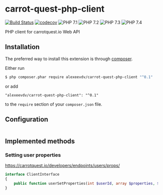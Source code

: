 # carrot-quest-php-client

[![Build Status](https://travis-ci.org/alexeevdv/carrot-quest-php-client.svg?branch=master)](https://travis-ci.org/alexeevdv/carrot-quest-php-client) 
[![codecov](https://codecov.io/gh/alexeevdv/carrot-quest-php-client/branch/master/graph/badge.svg)](https://codecov.io/gh/alexeevdv/carrot-quest-php-client)
![PHP 7.1](https://img.shields.io/badge/PHP-7.1-green.svg) 
![PHP 7.2](https://img.shields.io/badge/PHP-7.2-green.svg)
![PHP 7.3](https://img.shields.io/badge/PHP-7.3-green.svg)
![PHP 7.4](https://img.shields.io/badge/PHP-7.4-green.svg)

PHP client for carrotquest.io Web API

## Installation

The preferred way to install this extension is through [composer](http://getcomposer.org/download/).

Either run

```bash
$ php composer.phar require alexeevdv/carrot-quest-php-client "^0.1"
```

or add

```
"alexeevdv/carrot-quest-php-client": "^0.1"
```

to the ```require``` section of your `composer.json` file.

## Configuration

```php

```

## Implemented methods

### Setting user properties

https://carrotquest.io/developers/endpoints/users/props/

```php
interface ClientInterface
{
    public function userSetProperties(int $userId, array $properties, $isCarrotQuestUser = true): void;
}
```
